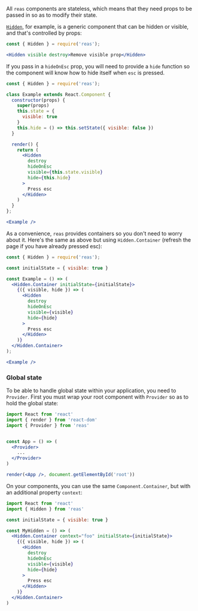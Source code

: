 All `reas` components are stateless, which means that they need props to be passed in so as to modify their state.

[`Hidden`](#hidden), for example, is a generic component that can be hidden or visible, and that's controlled by props:
```jsx { "showCode": true }
const { Hidden } = require('reas');

<Hidden visible destroy>Remove visible prop</Hidden>
```

If you pass in a `hideOnEsc` prop, you will need to provide a `hide` function so the component will know how to hide itself when `esc` is pressed.
```jsx { "showCode": true }
const { Hidden } = require('reas');

class Example extends React.Component {
  constructor(props) {
    super(props)
    this.state = {
      visible: true
    }
    this.hide = () => this.setState({ visible: false })
  }

  render() {
    return (
      <Hidden
        destroy
        hideOnEsc
        visible={this.state.visible}
        hide={this.hide}
      >
        Press esc
      </Hidden>
    )
  }
};

<Example />
```

As a convenience, `reas` provides containers so you don't need to worry about it. Here's the same as above but using `Hidden.Container` (refresh the page if you have already pressed esc):
```jsx { "showCode": true }
const { Hidden } = require('reas');

const initialState = { visible: true }

const Example = () => (
  <Hidden.Container initialState={initialState}>
    {({ visible, hide }) => (
      <Hidden
        destroy
        hideOnEsc
        visible={visible}
        hide={hide}
      >
        Press esc
      </Hidden>
    )}
  </Hidden.Container>
);

<Example />
```

### Global state

To be able to handle global state within your application, you need to `Provider`. First you must wrap your root component with `Provider` so as to hold the global state:

```jsx static
import React from 'react'
import { render } from 'react-dom'
import { Provider } from 'reas'


const App = () => (
  <Provider>
    ...
  </Provider>
)

render(<App />, document.getElementById('root'))
```

On your components, you can use the same `Component.Container`, but with an additional property `context`:

```jsx static
import React from 'react'
import { Hidden } from 'reas'

const initialState = { visible: true }

const MyHidden = () => (
  <Hidden.Container context="foo" initialState={initialState}>
    {({ visible, hide }) => (
      <Hidden
        destroy
        hideOnEsc
        visible={visible}
        hide={hide}
      >
        Press esc
      </Hidden>
    )}
  </Hidden.Container>
)
```